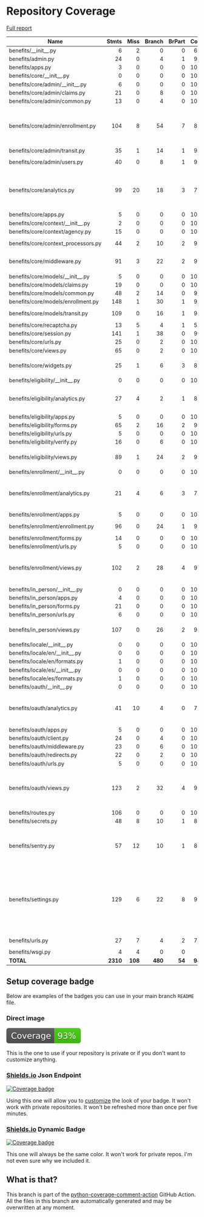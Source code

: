 # Repository Coverage

[Full report](https://htmlpreview.github.io/?https://github.com/cal-itp/benefits/blob/python-coverage-comment-action-data/htmlcov/index.html)

| Name                                  |    Stmts |     Miss |   Branch |   BrPart |   Cover |   Missing |
|-------------------------------------- | -------: | -------: | -------: | -------: | ------: | --------: |
| benefits/\_\_init\_\_.py              |        6 |        2 |        0 |        0 |     67% |       5-7 |
| benefits/admin.py                     |       24 |        0 |        4 |        1 |     96% |    41->53 |
| benefits/apps.py                      |        3 |        0 |        0 |        0 |    100% |           |
| benefits/core/\_\_init\_\_.py         |        0 |        0 |        0 |        0 |    100% |           |
| benefits/core/admin/\_\_init\_\_.py   |        6 |        0 |        0 |        0 |    100% |           |
| benefits/core/admin/claims.py         |       21 |        0 |        8 |        0 |    100% |           |
| benefits/core/admin/common.py         |       13 |        0 |        4 |        0 |    100% |           |
| benefits/core/admin/enrollment.py     |      104 |        8 |       54 |        7 |     89% |23, 35, 39, 45, 104, 118-119, 181 |
| benefits/core/admin/transit.py        |       35 |        1 |       14 |        1 |     96% |        47 |
| benefits/core/admin/users.py          |       40 |        0 |        8 |        1 |     98% |  46->exit |
| benefits/core/analytics.py            |       99 |       20 |       18 |        3 |     72% |136-138, 143, 149-171, 182 |
| benefits/core/apps.py                 |        5 |        0 |        0 |        0 |    100% |           |
| benefits/core/context/\_\_init\_\_.py |        2 |        0 |        0 |        0 |    100% |           |
| benefits/core/context/agency.py       |       15 |        0 |        0 |        0 |    100% |           |
| benefits/core/context\_processors.py  |       44 |        2 |       10 |        2 |     93% |28->36, 81, 106 |
| benefits/core/middleware.py           |       91 |        3 |       22 |        2 |     96% |58-59, 78->83, 146 |
| benefits/core/models/\_\_init\_\_.py  |        5 |        0 |        0 |        0 |    100% |           |
| benefits/core/models/claims.py        |       19 |        0 |        0 |        0 |    100% |           |
| benefits/core/models/common.py        |       48 |        2 |       14 |        0 |     97% |     86-87 |
| benefits/core/models/enrollment.py    |      148 |        1 |       30 |        1 |     99% |       179 |
| benefits/core/models/transit.py       |      109 |        0 |       16 |        1 |     99% |  212->220 |
| benefits/core/recaptcha.py            |       13 |        5 |        4 |        1 |     53% |     26-32 |
| benefits/core/session.py              |      141 |        1 |       38 |        0 |     99% |        52 |
| benefits/core/urls.py                 |       25 |        0 |        2 |        0 |    100% |           |
| benefits/core/views.py                |       65 |        0 |        2 |        0 |    100% |           |
| benefits/core/widgets.py              |       25 |        1 |        6 |        3 |     87% |17, 18->exit, 40->43 |
| benefits/eligibility/\_\_init\_\_.py  |        0 |        0 |        0 |        0 |    100% |           |
| benefits/eligibility/analytics.py     |       27 |        4 |        2 |        1 |     83% |21, 39->exit, 45, 55, 60 |
| benefits/eligibility/apps.py          |        5 |        0 |        0 |        0 |    100% |           |
| benefits/eligibility/forms.py         |       65 |        2 |       16 |        2 |     95% |   41, 141 |
| benefits/eligibility/urls.py          |        5 |        0 |        0 |        0 |    100% |           |
| benefits/eligibility/verify.py        |       16 |        0 |        6 |        0 |    100% |           |
| benefits/eligibility/views.py         |       89 |        1 |       24 |        2 |     97% |48, 105->exit |
| benefits/enrollment/\_\_init\_\_.py   |        0 |        0 |        0 |        0 |    100% |           |
| benefits/enrollment/analytics.py      |       21 |        4 |        6 |        3 |     74% |21->23, 24, 32->exit, 43, 48, 61 |
| benefits/enrollment/apps.py           |        5 |        0 |        0 |        0 |    100% |           |
| benefits/enrollment/enrollment.py     |       96 |        0 |       24 |        1 |     99% |  170->169 |
| benefits/enrollment/forms.py          |       14 |        0 |        0 |        0 |    100% |           |
| benefits/enrollment/urls.py           |        5 |        0 |        0 |        0 |    100% |           |
| benefits/enrollment/views.py          |      102 |        2 |       28 |        4 |     95% |37->50, 79, 101->exit, 152 |
| benefits/in\_person/\_\_init\_\_.py   |        0 |        0 |        0 |        0 |    100% |           |
| benefits/in\_person/apps.py           |        4 |        0 |        0 |        0 |    100% |           |
| benefits/in\_person/forms.py          |       21 |        0 |        0 |        0 |    100% |           |
| benefits/in\_person/urls.py           |        6 |        0 |        0 |        0 |    100% |           |
| benefits/in\_person/views.py          |      107 |        0 |       26 |        2 |     98% |60->75, 125->exit |
| benefits/locale/\_\_init\_\_.py       |        0 |        0 |        0 |        0 |    100% |           |
| benefits/locale/en/\_\_init\_\_.py    |        0 |        0 |        0 |        0 |    100% |           |
| benefits/locale/en/formats.py         |        1 |        0 |        0 |        0 |    100% |           |
| benefits/locale/es/\_\_init\_\_.py    |        0 |        0 |        0 |        0 |    100% |           |
| benefits/locale/es/formats.py         |        1 |        0 |        0 |        0 |    100% |           |
| benefits/oauth/\_\_init\_\_.py        |        0 |        0 |        0 |        0 |    100% |           |
| benefits/oauth/analytics.py           |       41 |       10 |        4 |        0 |     78% |30, 37, 53, 60-61, 71, 76, 81, 86, 91 |
| benefits/oauth/apps.py                |        5 |        0 |        0 |        0 |    100% |           |
| benefits/oauth/client.py              |       24 |        0 |        4 |        0 |    100% |           |
| benefits/oauth/middleware.py          |       23 |        0 |        6 |        0 |    100% |           |
| benefits/oauth/redirects.py           |       22 |        0 |        2 |        0 |    100% |           |
| benefits/oauth/urls.py                |        5 |        0 |        0 |        0 |    100% |           |
| benefits/oauth/views.py               |      123 |        2 |       32 |        4 |     96% |78, 131->147, 144->135, 175 |
| benefits/routes.py                    |      106 |        0 |        0 |        0 |    100% |           |
| benefits/secrets.py                   |       48 |        8 |       10 |        1 |     81% |     90-99 |
| benefits/sentry.py                    |       57 |       12 |       10 |        1 |     81% |19, 24-25, 30, 34-35, 63-64, 87-108 |
| benefits/settings.py                  |      129 |        6 |       22 |        8 |     91% |103, 124->129, 140->143, 159, 322, 324, 339, 351 |
| benefits/urls.py                      |       27 |        7 |        4 |        2 |     71% |33->44, 48-62 |
| benefits/wsgi.py                      |        4 |        4 |        0 |        0 |      0% |     10-17 |
|                             **TOTAL** | **2310** |  **108** |  **480** |   **54** | **94%** |           |


## Setup coverage badge

Below are examples of the badges you can use in your main branch `README` file.

### Direct image

[![Coverage badge](https://raw.githubusercontent.com/cal-itp/benefits/python-coverage-comment-action-data/badge.svg)](https://htmlpreview.github.io/?https://github.com/cal-itp/benefits/blob/python-coverage-comment-action-data/htmlcov/index.html)

This is the one to use if your repository is private or if you don't want to customize anything.

### [Shields.io](https://shields.io) Json Endpoint

[![Coverage badge](https://img.shields.io/endpoint?url=https://raw.githubusercontent.com/cal-itp/benefits/python-coverage-comment-action-data/endpoint.json)](https://htmlpreview.github.io/?https://github.com/cal-itp/benefits/blob/python-coverage-comment-action-data/htmlcov/index.html)

Using this one will allow you to [customize](https://shields.io/endpoint) the look of your badge.
It won't work with private repositories. It won't be refreshed more than once per five minutes.

### [Shields.io](https://shields.io) Dynamic Badge

[![Coverage badge](https://img.shields.io/badge/dynamic/json?color=brightgreen&label=coverage&query=%24.message&url=https%3A%2F%2Fraw.githubusercontent.com%2Fcal-itp%2Fbenefits%2Fpython-coverage-comment-action-data%2Fendpoint.json)](https://htmlpreview.github.io/?https://github.com/cal-itp/benefits/blob/python-coverage-comment-action-data/htmlcov/index.html)

This one will always be the same color. It won't work for private repos. I'm not even sure why we included it.

## What is that?

This branch is part of the
[python-coverage-comment-action](https://github.com/marketplace/actions/python-coverage-comment)
GitHub Action. All the files in this branch are automatically generated and may be
overwritten at any moment.